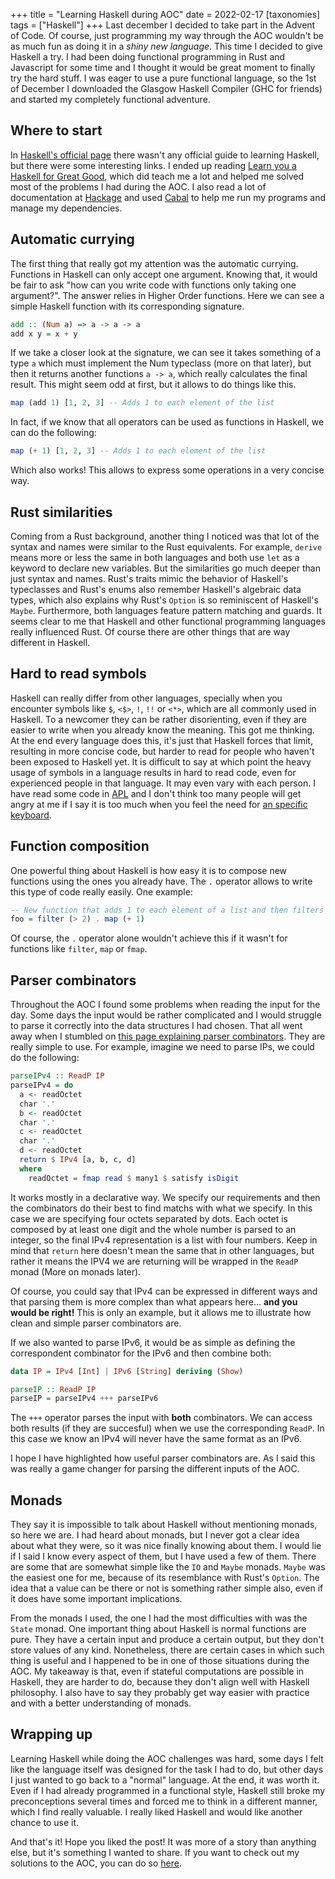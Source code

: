 +++
title = "Learning Haskell during AOC"
date = 2022-02-17
[taxonomies]
tags = ["Haskell"]
+++
Last december I decided to take part in the Advent of Code. Of course, just programming my way through the AOC wouldn't be as much fun as doing it in a *shiny new language*. This time I decided to give Haskell a try. I had been doing functional programming in Rust and Javascript for some time and I thought it would be great moment to finally try the hard stuff. I was eager to use a pure functional language, so the 1st of December I downloaded the Glasgow Haskell Compiler (GHC for friends) and started my completely functional adventure.

## Where to start
In [Haskell's official page](https://www.haskell.org/) there wasn't any official guide to learning Haskell, but there were some interesting links. I ended up reading [Learn you a Haskell for Great Good](http://www.learnyouahaskell.com/), which did teach me a lot and helped me solved most of the problems I had during the AOC. I also read a lot of documentation at [Hackage](https://hackage.haskell.org/) and used [Cabal](https://www.haskell.org/cabal/) to help me run my programs and manage my dependencies.

## Automatic currying
The first thing that really got my attention was the automatic currying. Functions in Haskell can only accept one argument. Knowing that, it would be fair to ask "how can you write code with functions only taking one argument?". The answer relies in Higher Order functions. Here we can see a simple Haskell function with its corresponding signature.
```hs
add :: (Num a) => a -> a -> a
add x y = x + y
```
If we take a closer look at the signature, we can see it takes something of a type `a` which must implement the Num typeclass (more on that later), but then it returns another functions `a -> a`, which really calculates the final result. This might seem odd at first, but it allows to do things like this.
```hs
map (add 1) [1, 2, 3] -- Adds 1 to each element of the list 
```
In fact, if we know that all operators can be used as functions in Haskell, we can do the following:
```hs
map (+ 1) [1, 2, 3] -- Adds 1 to each element of the list 
```
Which also works! 
This allows to express some operations in a very concise way.

## Rust similarities
Coming from a Rust background, another thing I noticed was that lot of the syntax and names were similar to the Rust equivalents. For example, `derive` means more or less the same in both languages and both use `let` as a keyword to declare new variables. But the similarities go much deeper than just syntax and names. Rust's traits mimic the behavior of Haskell's typeclasses and Rust's enums also remember Haskell's algebraic data types, which also explains why Rust's `Option` is so reminiscent of Haskell's `Maybe`. Furthermore, both languages feature pattern matching and guards. It seems clear to me that Haskell and other functional programming languages really influenced Rust. Of course there are other things that are way different in Haskell. 

## Hard to read symbols
Haskell can really differ from other languages, specially when you encounter symbols like `$`, `<$>`, `!`, `!!` or `<*>`, which are all commonly used in Haskell. To a newcomer they can be rather disorienting, even if they are easier to write when you already know the meaning. This got me thinking. At the end every language does this, it's just that Haskell forces that limit, resulting in more concise code, but harder to read for people who haven't been exposed to Haskell yet. It is difficult to say at which point the heavy usage of symbols in a language results in hard to read code, even for experienced people in that language. It may even vary with each person. I have read some code in [APL](https://tryapl.org/) and I don't think too many people will get angry at me if I say it is too much when you feel the need for [an specific keyboard](http://www.dyalog.com/apl-font-keyboard.htm).

## Function composition
One powerful thing about Haskell is how easy it is to compose new functions using the ones you already have. The `.` operator allows to write this type of code really easily. One example:
```hs
-- New function that adds 1 to each element of a list and then filters the numbers bigger than 2
foo = filter (> 2) . map (+ 1) 
```
Of course, the `.` operator alone wouldn't achieve this if it wasn't for functions like `filter`, `map` or `fmap`. 

## Parser combinators 
Throughout the AOC I found some problems when reading the input for the day. Some days the input would be rather complicated and I would struggle to parse it correctly into the data structures I had chosen. That all went away when I stumbled on [this page explaining parser combinators](https://two-wrongs.com/parser-combinators-parsing-for-haskell-beginners.html). They are really simple to use. For example, imagine we need to parse IPs, we could do the following:
```hs
parseIPv4 :: ReadP IP
parseIPv4 = do
  a <- readOctet
  char '.'
  b <- readOctet
  char '.'
  c <- readOctet
  char '.'
  d <- readOctet
  return $ IPv4 [a, b, c, d]
  where
    readOctet = fmap read $ many1 $ satisfy isDigit
```
It works mostly in a declarative way. We specify our requirements and then the combinators do their best to find matchs with what we specify. In this case we are specifying four octets separated by dots. Each octet is composed by at least one digit and the whole number is parsed to an integer, so the final IPv4 representation is a list with four numbers. Keep in mind that `return` here doesn't mean the same that in other languages, but rather it means the IPV4 we are returning will be wrapped in the `ReadP` monad (More on monads later).

Of course, you could say that IPv4 can be expressed in different ways and that parsing them is more complex than what appears here... **and you would be right!** This is only an example, but it allows me to illustrate how clean and simple parser combinators are.

If we also wanted to parse IPv6, it would be as simple as defining the correspondent combinator for the IPv6 and then combine both:

```hs
data IP = IPv4 [Int] | IPv6 [String] deriving (Show)

parseIP :: ReadP IP
parseIP = parseIPv4 +++ parseIPv6
```
The `+++` operator parses the input with **both** combinators. We can access both results (if they are succesful) when we use the corresponding `ReadP`. In this case we know an IPv4 will never have the same format as an IPv6.

I hope I have highlighted how useful parser combinators are. As I said this was really a game changer for parsing the different inputs of the AOC.

## Monads
They say it is impossible to talk about Haskell without mentioning monads, so here we are. I had heard about monads, but I never got a clear idea about what they were, so it was nice finally knowing about them. I would lie if I said I know every aspect of them, but I have used a few of them. There are some that are somewhat simple like the `IO` and `Maybe` monads. `Maybe` was the easiest one for me, because of its resemblance with Rust's `Option`. The idea that a value can be there or not is something rather simple also, even if it does have some important implications. 

From the monads I used, the one I had the most difficulties with was the `State` monad. One important thing about Haskell is normal functions are pure. They have a certain input and produce a certain output, but they don't store values of any kind. Nonetheless, there are certain cases in which such thing is useful and I happened to be in one of those situations during the AOC. My takeaway is that, even if stateful computations are possible in Haskell, they are harder to do, because they don't align well with Haskell philosophy. I also have to say they probably get way easier with practice and with a better understanding of monads.

## Wrapping up
Learning Haskell while doing the AOC challenges was hard, some days I felt like the language itself was designed for the task I had to do, but other days I just wanted to go back to a "normal" language. At the end, it was worth it. Even if I had already programmed in a functional style, Haskell still broke my preconceptions several times and forced me to think in a different manner, which I find really valuable. I really liked Haskell and would like another chance to use it.

And that's it! Hope you liked the post! It was more of a story than anything else, but it's something I wanted to share. If you want to check out my solutions to the AOC, you can do so [here](https://github.com/CastilloDel/AdventOfCode2021).